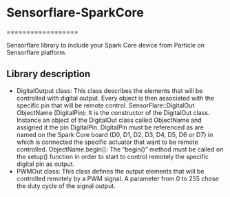 # Sensorflare-SparkCore
==================

Sensorflare library to include your Spark Core device from Particle on Sensorflare platform.

Library description
---
- DigitalOutput class: This class describes the elements that will be controlled with digital output.  Every object is then associated with the specific pin that will be remote control.
   SensorFlare::DigitalOut ObjectName (DigitalPin): It is the constructor of the DigitalOut class. Instance an object of the DigitalOut class called ObjectName and assigned it the pin DigitalPin. DigitalPin must be referenced as are named on the Spark Core board (D0, D1, D2, D3, D4, D5, D6 or D7) in which is connected the specific actuator that want to be remote controlled.
  ObjectName.begin(): The “begin()” method must be called on the setup() function in order to start to control remotely the specific digital pin as output.
- PWMOut class: This class defines the output elements that will be controlled remotely by a PWM signal. A parameter from 0 to 255 chose the duty cycle of the signal output.
